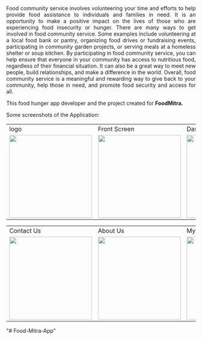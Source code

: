 <div align="justify">
Food community service involves volunteering your time and efforts to help provide food
assistance to individuals and families in need. It is an opportunity to make a positive impact on
the lives of those who are experiencing food insecurity or hunger.
There are many ways to get involved in food community service. Some examples include
volunteering at a local food bank or pantry, organizing food drives or fundraising events,
participating in community garden projects, or serving meals at a homeless shelter or soup
kitchen.
By participating in food community service, you can help ensure that everyone in your
community has access to nutritious food, regardless of their financial situation. It can also be a
great way to meet new people, build relationships, and make a difference in the world.
Overall, food community service is a meaningful and rewarding way to give back to your
community, help those in need, and promote food security and access for all.
</div>
<p>This food hunger app developer and the project created for <b>FoodMitra.</b></p>
Some screenshots of the Application: 
<p align="center" float="left">
<table>
  <tr>
    <td>logo</td>
    <td>Front Screen</td>
    <td>Dashboard</td>
    <td>Food Map</td>
  </tr>
  <tr>
    <td><img src="https://user-images.githubusercontent.com/128250224/227806483-78360d2d-fe93-4bc9-bb5e-b43f7a106526.png" width="220"></td>
    <td><img src="https://user-images.githubusercontent.com/128250224/227806566-eac7c525-3631-49c4-a268-1bfbb0f80105.png" width="220"></td>
    <td><img src="https://user-images.githubusercontent.com/128250224/227806631-68cb1cba-b5bc-4097-8e34-a8a1396b1ed4.png" width="220"></td>
    <td><img src="https://user-images.githubusercontent.com/128250224/227806713-29ce3605-4760-4980-b7c8-f58cede57c63.png" width="220"></td>
  </tr>
 </table>
 <table>
  <tr>
    <td>Contact Us</td>
    <td>About Us</td>
    <td>My Pins</td>
  </tr>
  <tr>
    <td><img src="https://user-images.githubusercontent.com/128250224/227806817-b4e4c1e0-8a6e-4722-bb34-8db768d8ff56.png" width="220"></td>
    <td><img src="https://user-images.githubusercontent.com/128250224/227806874-500dd3dd-8c1d-470b-a7df-4f0877bc19ae.png" width="220"></td>
<td><img src="https://user-images.githubusercontent.com/128250224/227806971-8daf5834-296b-41b7-b47a-9c74158ef573.png" width="220"></td>
   
  </tr>
 </table>
 </table>
 
 </p>
"# Food-Mitra-App" 
